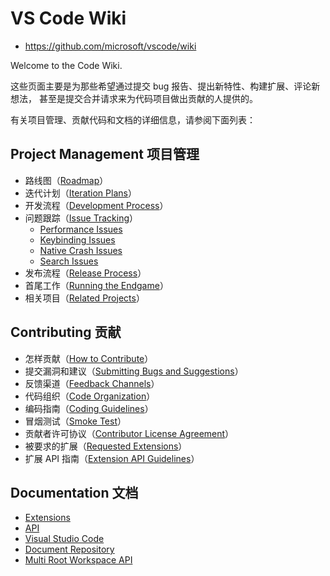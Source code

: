 # VS Code Wiki

- <https://github.com/microsoft/vscode/wiki>

Welcome to the Code Wiki. 

这些页面主要是为那些希望通过提交 bug 报告、提出新特性、构建扩展、评论新想法，
甚至是提交合并请求来为代码项目做出贡献的人提供的。

有关项目管理、贡献代码和文档的详细信息，请参阅下面列表：

## Project Management 项目管理

- 路线图（[Roadmap]）
- 迭代计划（[Iteration Plans]）
- 开发流程（[Development Process]）
- 问题跟踪（[Issue Tracking]）
  - [Performance Issues]
  - [Keybinding Issues]
  - [Native Crash Issues]
  - [Search Issues]
- 发布流程（[Release Process]）
- 首尾工作（[Running the Endgame]）
- 相关项目（[Related Projects]）

## Contributing 贡献

- 怎样贡献（[How to Contribute]）
- 提交漏洞和建议（[Submitting Bugs and Suggestions]）
- 反馈渠道（[Feedback Channels]）
- 代码组织（[Code Organization]）
- 编码指南（[Coding Guidelines]）
- 冒烟测试（[Smoke Test]）
- 贡献者许可协议（[Contributor License Agreement]）
- 被要求的扩展（[Requested Extensions]）
- 扩展 API 指南（[Extension API Guidelines]）

## Documentation 文档

- [Extensions]
- [API]
- [Visual Studio Code]
- [Document Repository]
- [Multi Root Workspace API]

[Roadmap]: <https://github.com/Microsoft/vscode/wiki/Roadmap>
[Iteration Plans]: <https://github.com/Microsoft/vscode/wiki/Iteration-Plans>
[Development Process]: <https://github.com/Microsoft/vscode/wiki/Development-Process>
[Issue Tracking]: <https://github.com/Microsoft/vscode/wiki/Issue-Tracking>
  [Performance Issues]: <https://github.com/Microsoft/vscode/wiki/Performance-Issues>
  [Keybinding Issues]: <https://github.com/Microsoft/vscode/wiki/Keybinding-Issues>
  [Native Crash Issues]: <https://github.com/Microsoft/vscode/wiki/Native-Crash-Issues>
  [Search Issues]: <https://github.com/Microsoft/vscode/wiki/Search-Issues>
[Release Process]: <https://github.com/Microsoft/vscode/wiki/Release-Process>
[Running the Endgame]: <https://github.com/Microsoft/vscode/wiki/Running-the-Endgame>
[Related Projects]: <https://github.com/Microsoft/vscode/wiki/Related-Projects>

[How to Contribute]: <https://github.com/Microsoft/vscode/wiki/How-to-Contribute>
[Submitting Bugs and Suggestions]: <https://github.com/Microsoft/vscode/wiki/Submitting-Bugs-and-Suggestions>
[Feedback Channels]: <https://github.com/Microsoft/vscode/wiki/Feedback-Channels>
[Code Organization]: <https://github.com/Microsoft/vscode/wiki/Code-Organization>
[Coding Guidelines]: <https://github.com/Microsoft/vscode/wiki/Coding-Guidelines>
[Smoke Test]: <https://github.com/Microsoft/vscode/wiki/Smoke-Test>
[Contributor License Agreement]: <https://github.com/Microsoft/vscode/wiki/Contributor-License-Agreement>
[Requested Extensions]: <https://github.com/Microsoft/vscode/wiki/Requested-Extensions>
[Extension API Guidelines]: <https://github.com/Microsoft/vscode/wiki/Extension-API-guidelines>

[Extensions]: <https://code.visualstudio.com/docs/extensions/overview>
[API]: <https://code.visualstudio.com/docs/extensionAPI/overview>
[Visual Studio Code]: <https://code.visualstudio.com/docs>
[Document Repository]: <https://github.com/microsoft/vscode-docs>
[Multi Root Workspace API]: <https://github.com/Microsoft/vscode/wiki/Extension-Authoring:-Adopting-Multi-Root-Workspace-APIs>
